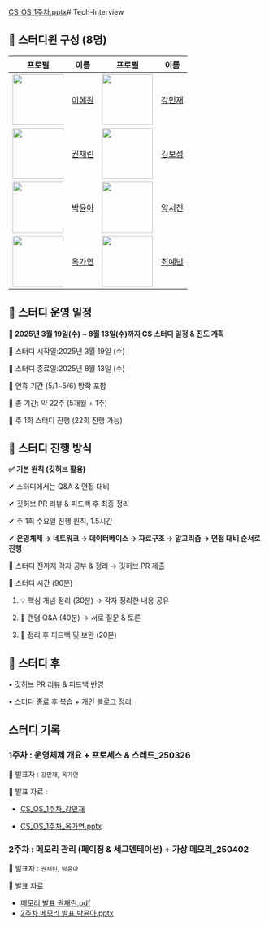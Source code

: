 [CS_OS_1주차.pptx](https://github.com/user-attachments/files/19578219/CS_OS_1.pptx)# Tech-Interview
## 📌 스터디원 구성 (8명)

| 프로필 | 이름 | 프로필 | 이름 |
|--------|------|--------|------|
| <img src="https://avatars.githubusercontent.com/icegosimperson?v=4" width="100"> | [이혜원](https://github.com/icegosimperson) | <img src="https://avatars.githubusercontent.com/minijae011030?v=4" width="100"> | [강민재](https://github.com/minijae011030) |
| <img src="https://avatars.githubusercontent.com/chaelink?v=4" width="100">  | [권채린](https://github.com/chaelink) | <img src="https://avatars.githubusercontent.com/GreenTea0413?v=4" width="100"> | [김보성](https://github.com/GreenTea0413) |
| <img src="https://avatars.githubusercontent.com/0woy?v=4" width="100"> | [박윤아](https://github.com/0woy) | <img src="https://avatars.githubusercontent.com/westjin?v=4" width="100"> | [양서진](https://github.com/westjin) |
| <img src="https://avatars.githubusercontent.com/ockko?v=4" width="100"> | [옥가연](https://github.com/ockko) | <img src="https://avatars.githubusercontent.com/beenvyn?v=4" width="100"> | [최예빈](https://github.com/beenvyn) |
## **📌  스터디 운영 일정**
**🚀 2025년 3월 19일(수) ~ 8월 13일(수)까지 CS 스터디 일정 & 진도 계획**

📅 스터디 시작일:2025년 3월 19일 (수)

📅 스터디 종료일:2025년 8월 13일 (수)


📌 연휴 기간 (5/1~5/6) 방학 포함

📌 총 기간: 약 22주 (5개월 + 1주)

📌 주 1회 스터디 진행 (22회 진행 가능)

## **📌  스터디 진행 방식**

**✅ 기본 원칙 (깃허브 활용)**

✔ 스터디에서는 Q&A & 면접 대비

✔ 깃허브 PR 리뷰 & 피드백 후 최종 정리

✔  주 1회 수요일 진행 원칙, 1.5시간

✔ **운영체제 → 네트워크 → 데이터베이스 → 자료구조 → 알고리즘 → 면접 대비 순서로 진행**

📌 스터디 전까지 각자 공부 & 정리 → 깃허브 PR 제출

📌 스터디 시간 (90분)

1. 💡 핵심 개념 정리 (30분) → 각자 정리한 내용 공유

2. 💬 랜덤 Q&A (40분) → 서로 질문 & 토론

3. 📝 정리 후 피드백 및 보완 (20분)

## 📌 **스터디 후**

• 깃허브 PR 리뷰 & 피드백 반영

• 스터디 종료 후 복습 + 개인 블로그 정리

## 스터디 기록
### 1주차 : 운영체제 개요 + 프로세스 & 스레드_250326
👤 발표자 : `강민재`, `옥가연`

📂 발표 자료 : 
- [CS_OS_1주차_강민재](https://github.com/KB-CS-Study/Tech-Interview/blob/main/01_OS/1%EC%A3%BC%EC%B0%A8/OS_1%EC%A3%BC%EC%B0%A8_%EA%B0%95%EB%AF%BC%EC%9E%AC.md)

- [CS_OS_1주차_옥가연.pptx](https://github.com/user-attachments/files/19578220/CS_OS_1.pptx)


### 2주차 : 메모리 관리 (페이징 & 세그멘테이션) + 가상 메모리_250402
👤 발표자 : `권채린`, `박윤아`

📂 발표 자료 
- [메모리 발표 권채린.pdf](https://github.com/user-attachments/files/19578215/default.pdf)
- [2주차 메모리 발표 박윤아.pptx](https://github.com/user-attachments/files/19578216/2.pptx)
